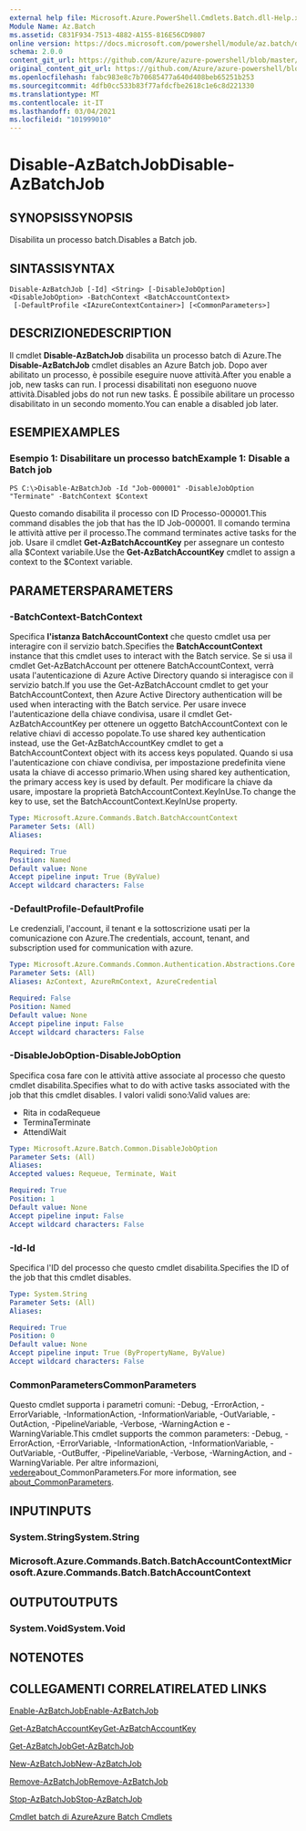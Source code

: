 ```yaml
---
external help file: Microsoft.Azure.PowerShell.Cmdlets.Batch.dll-Help.xml
Module Name: Az.Batch
ms.assetid: C831F934-7513-4882-A155-816E56CD9807
online version: https://docs.microsoft.com/powershell/module/az.batch/disable-azbatchjob
schema: 2.0.0
content_git_url: https://github.com/Azure/azure-powershell/blob/master/src/Batch/Batch/help/Disable-AzBatchJob.md
original_content_git_url: https://github.com/Azure/azure-powershell/blob/master/src/Batch/Batch/help/Disable-AzBatchJob.md
ms.openlocfilehash: fabc983e8c7b70685477a640d408beb65251b253
ms.sourcegitcommit: 4dfb0cc533b83f77afdcfbe2618c1e6c8d221330
ms.translationtype: MT
ms.contentlocale: it-IT
ms.lasthandoff: 03/04/2021
ms.locfileid: "101999010"
---
```

# <span data-ttu-id="73c98-101">Disable-AzBatchJob</span><span class="sxs-lookup"><span data-stu-id="73c98-101">Disable-AzBatchJob</span></span>

## <span data-ttu-id="73c98-102">SYNOPSIS</span><span class="sxs-lookup"><span data-stu-id="73c98-102">SYNOPSIS</span></span>
<span data-ttu-id="73c98-103">Disabilita un processo batch.</span><span class="sxs-lookup"><span data-stu-id="73c98-103">Disables a Batch job.</span></span>

## <span data-ttu-id="73c98-104">SINTASSI</span><span class="sxs-lookup"><span data-stu-id="73c98-104">SYNTAX</span></span>

```
Disable-AzBatchJob [-Id] <String> [-DisableJobOption] <DisableJobOption> -BatchContext <BatchAccountContext>
 [-DefaultProfile <IAzureContextContainer>] [<CommonParameters>]
```

## <span data-ttu-id="73c98-105">DESCRIZIONE</span><span class="sxs-lookup"><span data-stu-id="73c98-105">DESCRIPTION</span></span>
<span data-ttu-id="73c98-106">Il cmdlet **Disable-AzBatchJob** disabilita un processo batch di Azure.</span><span class="sxs-lookup"><span data-stu-id="73c98-106">The **Disable-AzBatchJob** cmdlet disables an Azure Batch job.</span></span>
<span data-ttu-id="73c98-107">Dopo aver abilitato un processo, è possibile eseguire nuove attività.</span><span class="sxs-lookup"><span data-stu-id="73c98-107">After you enable a job, new tasks can run.</span></span>
<span data-ttu-id="73c98-108">I processi disabilitati non eseguono nuove attività.</span><span class="sxs-lookup"><span data-stu-id="73c98-108">Disabled jobs do not run new tasks.</span></span>
<span data-ttu-id="73c98-109">È possibile abilitare un processo disabilitato in un secondo momento.</span><span class="sxs-lookup"><span data-stu-id="73c98-109">You can enable a disabled job later.</span></span>

## <span data-ttu-id="73c98-110">ESEMPI</span><span class="sxs-lookup"><span data-stu-id="73c98-110">EXAMPLES</span></span>

### <span data-ttu-id="73c98-111">Esempio 1: Disabilitare un processo batch</span><span class="sxs-lookup"><span data-stu-id="73c98-111">Example 1: Disable a Batch job</span></span>
```
PS C:\>Disable-AzBatchJob -Id "Job-000001" -DisableJobOption "Terminate" -BatchContext $Context
```

<span data-ttu-id="73c98-112">Questo comando disabilita il processo con ID Processo-000001.</span><span class="sxs-lookup"><span data-stu-id="73c98-112">This command disables the job that has the ID Job-000001.</span></span>
<span data-ttu-id="73c98-113">Il comando termina le attività attive per il processo.</span><span class="sxs-lookup"><span data-stu-id="73c98-113">The command terminates active tasks for the job.</span></span>
<span data-ttu-id="73c98-114">Usare il cmdlet **Get-AzBatchAccountKey** per assegnare un contesto alla $Context variabile.</span><span class="sxs-lookup"><span data-stu-id="73c98-114">Use the **Get-AzBatchAccountKey** cmdlet to assign a context to the $Context variable.</span></span>

## <span data-ttu-id="73c98-115">PARAMETERS</span><span class="sxs-lookup"><span data-stu-id="73c98-115">PARAMETERS</span></span>

### <span data-ttu-id="73c98-116">-BatchContext</span><span class="sxs-lookup"><span data-stu-id="73c98-116">-BatchContext</span></span>
<span data-ttu-id="73c98-117">Specifica **l'istanza BatchAccountContext** che questo cmdlet usa per interagire con il servizio batch.</span><span class="sxs-lookup"><span data-stu-id="73c98-117">Specifies the **BatchAccountContext** instance that this cmdlet uses to interact with the Batch service.</span></span>
<span data-ttu-id="73c98-118">Se si usa il cmdlet Get-AzBatchAccount per ottenere BatchAccountContext, verrà usata l'autenticazione di Azure Active Directory quando si interagisce con il servizio batch.</span><span class="sxs-lookup"><span data-stu-id="73c98-118">If you use the Get-AzBatchAccount cmdlet to get your BatchAccountContext, then Azure Active Directory authentication will be used when interacting with the Batch service.</span></span> <span data-ttu-id="73c98-119">Per usare invece l'autenticazione della chiave condivisa, usare il cmdlet Get-AzBatchAccountKey per ottenere un oggetto BatchAccountContext con le relative chiavi di accesso popolate.</span><span class="sxs-lookup"><span data-stu-id="73c98-119">To use shared key authentication instead, use the Get-AzBatchAccountKey cmdlet to get a BatchAccountContext object with its access keys populated.</span></span> <span data-ttu-id="73c98-120">Quando si usa l'autenticazione con chiave condivisa, per impostazione predefinita viene usata la chiave di accesso primario.</span><span class="sxs-lookup"><span data-stu-id="73c98-120">When using shared key authentication, the primary access key is used by default.</span></span> <span data-ttu-id="73c98-121">Per modificare la chiave da usare, impostare la proprietà BatchAccountContext.KeyInUse.</span><span class="sxs-lookup"><span data-stu-id="73c98-121">To change the key to use, set the BatchAccountContext.KeyInUse property.</span></span>

```yaml
Type: Microsoft.Azure.Commands.Batch.BatchAccountContext
Parameter Sets: (All)
Aliases:

Required: True
Position: Named
Default value: None
Accept pipeline input: True (ByValue)
Accept wildcard characters: False
```

### <span data-ttu-id="73c98-122">-DefaultProfile</span><span class="sxs-lookup"><span data-stu-id="73c98-122">-DefaultProfile</span></span>
<span data-ttu-id="73c98-123">Le credenziali, l'account, il tenant e la sottoscrizione usati per la comunicazione con Azure.</span><span class="sxs-lookup"><span data-stu-id="73c98-123">The credentials, account, tenant, and subscription used for communication with azure.</span></span>

```yaml
Type: Microsoft.Azure.Commands.Common.Authentication.Abstractions.Core.IAzureContextContainer
Parameter Sets: (All)
Aliases: AzContext, AzureRmContext, AzureCredential

Required: False
Position: Named
Default value: None
Accept pipeline input: False
Accept wildcard characters: False
```

### <span data-ttu-id="73c98-124">-DisableJobOption</span><span class="sxs-lookup"><span data-stu-id="73c98-124">-DisableJobOption</span></span>
<span data-ttu-id="73c98-125">Specifica cosa fare con le attività attive associate al processo che questo cmdlet disabilita.</span><span class="sxs-lookup"><span data-stu-id="73c98-125">Specifies what to do with active tasks associated with the job that this cmdlet disables.</span></span>
<span data-ttu-id="73c98-126">I valori validi sono:</span><span class="sxs-lookup"><span data-stu-id="73c98-126">Valid values are:</span></span>
- <span data-ttu-id="73c98-127">Rita in coda</span><span class="sxs-lookup"><span data-stu-id="73c98-127">Requeue</span></span>
- <span data-ttu-id="73c98-128">Termina</span><span class="sxs-lookup"><span data-stu-id="73c98-128">Terminate</span></span>
- <span data-ttu-id="73c98-129">Attendi</span><span class="sxs-lookup"><span data-stu-id="73c98-129">Wait</span></span>

```yaml
Type: Microsoft.Azure.Batch.Common.DisableJobOption
Parameter Sets: (All)
Aliases:
Accepted values: Requeue, Terminate, Wait

Required: True
Position: 1
Default value: None
Accept pipeline input: False
Accept wildcard characters: False
```

### <span data-ttu-id="73c98-130">-Id</span><span class="sxs-lookup"><span data-stu-id="73c98-130">-Id</span></span>
<span data-ttu-id="73c98-131">Specifica l'ID del processo che questo cmdlet disabilita.</span><span class="sxs-lookup"><span data-stu-id="73c98-131">Specifies the ID of the job that this cmdlet disables.</span></span>

```yaml
Type: System.String
Parameter Sets: (All)
Aliases:

Required: True
Position: 0
Default value: None
Accept pipeline input: True (ByPropertyName, ByValue)
Accept wildcard characters: False
```

### <span data-ttu-id="73c98-132">CommonParameters</span><span class="sxs-lookup"><span data-stu-id="73c98-132">CommonParameters</span></span>
<span data-ttu-id="73c98-133">Questo cmdlet supporta i parametri comuni: -Debug, -ErrorAction, -ErrorVariable, -InformationAction, -InformationVariable, -OutVariable, -OutAction, -PipelineVariable, -Verbose, -WarningAction e -WarningVariable.</span><span class="sxs-lookup"><span data-stu-id="73c98-133">This cmdlet supports the common parameters: -Debug, -ErrorAction, -ErrorVariable, -InformationAction, -InformationVariable, -OutVariable, -OutBuffer, -PipelineVariable, -Verbose, -WarningAction, and -WarningVariable.</span></span> <span data-ttu-id="73c98-134">Per altre informazioni, [vedere](http://go.microsoft.com/fwlink/?LinkID=113216)about_CommonParameters.</span><span class="sxs-lookup"><span data-stu-id="73c98-134">For more information, see [about_CommonParameters](http://go.microsoft.com/fwlink/?LinkID=113216).</span></span>

## <span data-ttu-id="73c98-135">INPUT</span><span class="sxs-lookup"><span data-stu-id="73c98-135">INPUTS</span></span>

### <span data-ttu-id="73c98-136">System.String</span><span class="sxs-lookup"><span data-stu-id="73c98-136">System.String</span></span>

### <span data-ttu-id="73c98-137">Microsoft.Azure.Commands.Batch.BatchAccountContext</span><span class="sxs-lookup"><span data-stu-id="73c98-137">Microsoft.Azure.Commands.Batch.BatchAccountContext</span></span>

## <span data-ttu-id="73c98-138">OUTPUT</span><span class="sxs-lookup"><span data-stu-id="73c98-138">OUTPUTS</span></span>

### <span data-ttu-id="73c98-139">System.Void</span><span class="sxs-lookup"><span data-stu-id="73c98-139">System.Void</span></span>

## <span data-ttu-id="73c98-140">NOTE</span><span class="sxs-lookup"><span data-stu-id="73c98-140">NOTES</span></span>

## <span data-ttu-id="73c98-141">COLLEGAMENTI CORRELATI</span><span class="sxs-lookup"><span data-stu-id="73c98-141">RELATED LINKS</span></span>

[<span data-ttu-id="73c98-142">Enable-AzBatchJob</span><span class="sxs-lookup"><span data-stu-id="73c98-142">Enable-AzBatchJob</span></span>](./Enable-AzBatchJob.md)

[<span data-ttu-id="73c98-143">Get-AzBatchAccountKey</span><span class="sxs-lookup"><span data-stu-id="73c98-143">Get-AzBatchAccountKey</span></span>](./Get-AzBatchAccountKey.md)

[<span data-ttu-id="73c98-144">Get-AzBatchJob</span><span class="sxs-lookup"><span data-stu-id="73c98-144">Get-AzBatchJob</span></span>](./Get-AzBatchJob.md)

[<span data-ttu-id="73c98-145">New-AzBatchJob</span><span class="sxs-lookup"><span data-stu-id="73c98-145">New-AzBatchJob</span></span>](./New-AzBatchJob.md)

[<span data-ttu-id="73c98-146">Remove-AzBatchJob</span><span class="sxs-lookup"><span data-stu-id="73c98-146">Remove-AzBatchJob</span></span>](./Remove-AzBatchJob.md)

[<span data-ttu-id="73c98-147">Stop-AzBatchJob</span><span class="sxs-lookup"><span data-stu-id="73c98-147">Stop-AzBatchJob</span></span>](./Stop-AzBatchJob.md)

[<span data-ttu-id="73c98-148">Cmdlet batch di Azure</span><span class="sxs-lookup"><span data-stu-id="73c98-148">Azure Batch Cmdlets</span></span>](/powershell/module/Az.Batch/)
